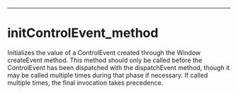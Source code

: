 

---

# initControlEvent_method

Initializes the value of a ControlEvent created through the Window createEvent method. This method should only be called before the ControlEvent has been dispatched with the dispatchEvent method, though it may be called multiple times during that phase if necessary. If called multiple times, the final invocation takes precedence.